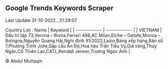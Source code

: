 

## Google Trends Keywords Scraper 
 
Last Update 31-10-2022 , 21:29:07

Country List :
 Name  | Keyword |
| ------------- | ------------- |
| VIETNAM | Đấu trí tập 73,Verona – Roma,Ferrari 488,AC Milan,Elche – Getafe,Monza – Bologna,Nguyễn Quang Hải,Nghị định 91/2022,Lazio,Bảng xếp hạng,Bão số 7,Phương Trinh Jolie,Sập cầu Ấn Độ,Hoa hậu Trần Tiểu Vy,Giá xăng,Thúy Ngân,Cổ Thiên Lạc,CATL,Kendall Jenner,Trương Ngọc Ánh |



© Abdul Muttaqin 
